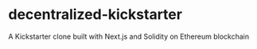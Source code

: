 # decentralized-kickstarter
A Kickstarter clone built with Next.js and Solidity on Ethereum blockchain
